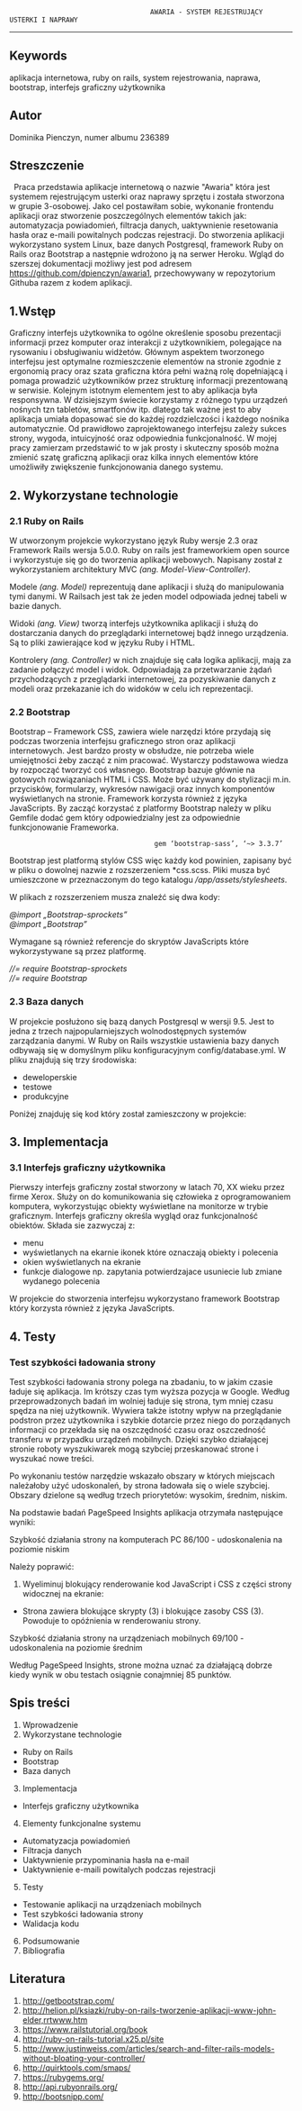     
                                       AWARIA - SYSTEM REJESTRUJĄCY USTERKI I NAPRAWY
---------------------------------------------------------------------------------------------------------------------

## Keywords
aplikacja internetowa, ruby on rails, system rejestrowania, naprawa, bootstrap, interfejs graficzny użytkownika

## Autor
Dominika Pienczyn, numer albumu 236389

## Streszczenie

   Praca przedstawia aplikacje internetową o nazwie "Awaria" która jest systemem rejestrującym usterki oraz naprawy sprzętu i została stworzona w grupie 3-osobowej. Jako cel postawiłam sobie, wykonanie frontendu aplikacji oraz stworzenie poszczególnych elementów takich jak: automatyzacja powiadomień, filtracja danych, uaktywnienie resetowania hasła oraz e-maili powitalnych podczas rejestracji. Do stworzenia aplikacji wykorzystano system Linux, baze danych Postgresql, framework Ruby on Rails oraz Bootstrap a następnie wdrożono ją na serwer Heroku. Wgląd do szerszej dokumentacji możliwy jest pod adresem <https://github.com/dpienczyn/awaria1>, przechowywany w repozytorium Githuba razem z kodem aplikacji.
  
## 1.Wstęp

   Graficzny interfejs użytkownika to ogólne określenie sposobu prezentacji informacji przez komputer oraz interakcji z użytkownikiem, polegające na rysowaniu i obsługiwaniu widżetów. Głównym aspektem tworzonego interfejsu jest optymalne rozmieszczenie elementów na stronie zgodnie z ergonomią pracy oraz szata graficzna która pełni ważną rolę dopełniającą i pomaga prowadzić użytkowników przez strukturę informacji prezentowaną w serwisie. Kolejnym istotnym elementem jest to aby aplikacja była responsywna. W dzisiejszym świecie korzystamy z różnego typu urządzeń nośnych tzn tabletów, smartfonów itp. dlatego tak ważne jest to aby aplikacja umiała dopasować sie do każdej rozdzielczości i każdego nośnika automatycznie. Od prawidłowo zaprojektowanego interfejsu zależy sukces strony, wygoda, intuicyjność oraz odpowiednia funkcjonalność. 
   W mojej pracy zamierzam przedstawić to w jak prosty i skuteczny sposób można zmienić szatę graficzną aplikacji oraz kilka innych elementów które umożliwiły zwiększenie funkcjonowania danego systemu.
   
## 2.  Wykorzystane technologie

### 2.1  Ruby on Rails
W utworzonym projekcie wykorzystano język Ruby wersje 2.3 oraz Framework Rails wersja 5.0.0. Ruby on rails jest frameworkiem open source i wykorzystuje się go do tworzenia aplikacji webowych. Napisany został z wykorzystaniem architektury MVC *(ang. Model-View-Controller)*.

Modele *(ang. Model)*  reprezentują dane aplikacji  i służą do manipulowania tymi danymi. W Railsach jest tak że jeden model odpowiada jednej tabeli w bazie danych.</br>

Widoki *(ang. View)* tworzą interfejs użytkownika aplikacji i służą do dostarczania danych do przeglądarki internetowej bądź innego urządzenia. Są to pliki zawierające kod w języku Ruby i HTML.</br>

Kontrolery *(ang. Controller)* w nich znajduje się cała logika aplikacji, mają za zadanie połączyć model i widok. Odpowiadają za przetwarzanie żądań przychodzących z przeglądarki internetowej, za pozyskiwanie danych z modeli oraz przekazanie ich do widoków w celu ich reprezentacji. </br>

### 2.2 Bootstrap

Bootstrap – Framework CSS, zawiera wiele narzędzi które przydają się podczas tworzenia interfejsu graficznego stron oraz aplikacji internetowych. Jest bardzo prosty w obsłudze, nie potrzeba wiele umiejętności żeby zacząć z nim pracować. Wystarczy podstawowa wiedza by rozpocząć tworzyć coś własnego. Bootstrap bazuje głównie na gotowych rozwiązaniach HTML i CSS. Może być używany do stylizacji m.in. przycisków, formularzy, wykresów nawigacji oraz innych komponentów wyświetlanych na stronie. Framework korzysta również z języka JavaScripts. By zacząć korzystać z platformy Bootstrap należy w pliku Gemfile dodać gem który odpowiedzialny jest za odpowiednie funkcjonowanie Frameworka.</br>

                                        gem ‘bootstrap-sass’, ‘~> 3.3.7’

Bootstrap jest platformą stylów CSS więc każdy kod powinien, zapisany być w pliku o dowolnej nazwie z rozszerzeniem *css.scss. Pliki musza być umieszczone w przeznaczonym do tego katalogu */app/assets/stylesheets*.</br>

W plikach z rozszerzeniem musza znaleźć się dwa kody:</br>

*@import „Bootstrap-sprockets”*</br>
*@import „Bootstrap”*</br>

Wymagane są również referencje do skryptów JavaScripts które wykorzystywane są przez platformę.</br>

*//= require Bootstrap-sprockets*</br>
*//= require Bootstrap*</br>

### 2.3 Baza danych

W projekcie posłużono się bazą danych Postgresql w wersji 9.5. Jest to jedna z trzech najpopularniejszych wolnodostępnych systemów zarządzania danymi. W Ruby on Rails wszystkie ustawienia bazy danych odbywają się w domyślnym pliku konfiguracyjnym config/database.yml. W pliku znajdują się trzy środowiska:
* deweloperskie
* testowe
* produkcyjne 

Poniżej znajduję się kod który został zamieszczony w projekcie:

## 3. Implementacja

### 3.1 Interfejs graficzny użytkownika

Pierwszy interfejs graficzny został stworzony w latach 70, XX wieku przez firme Xerox. Służy on do komunikowania się człowieka z oprogramowaniem komputera, wykorzystując obiekty wyświetlane na monitorze w trybie graficznym. Interfejs graficzny określa wygląd oraz funkcjonalność obiektów. Składa sie zazwyczaj z:
* menu
* wyświetlanych na ekarnie ikonek które oznaczają obiekty i polecenia
* okien wyświetlanych na ekranie
* funkcje dialogowe np. zapytania potwierdzajace usuniecie lub zmiane wydanego polecenia

W projekcie do stworzenia interfejsu wykorzystano framework Bootstrap który korzysta również z języka JavaScripts. 

## 4. Testy

### Test szybkości ładowania strony

Test szybkości ładowania strony polega na zbadaniu, to w jakim czasie ładuje się aplikacja. Im krótszy czas tym wyższa pozycja w Google. Według przeprowadzonych badań im wolniej ładuje się strona, tym mniej czasu spędza na niej użytkownik. Wywiera także istotny wpływ na przeglądanie podstron przez użytkownika i szybkie dotarcie przez niego do porządanych informacji co przekłada się na oszczędność czasu oraz oszczedność transferu w przypadku urządzeń mobilnych. Dzięki szybko działającej stronie roboty wyszukiwarek mogą szybciej przeskanować strone i wyszukać nowe treści.

Po wykonaniu testów narzędzie wskazało obszary w których miejscach należałoby użyć udoskonaleń, by strona ładowała się o wiele szybciej. Obszary dzielone są według trzech priorytetów: wysokim, średnim, niskim.</br>

Na podstawie badań PageSpeed Insights aplikacja otrzymała następujące wyniki:</br>

Szybkość działania strony na komputerach PC 86/100 - udoskonalenia na poziomie niskim</br>

Należy poprawić:
1. Wyeliminuj blokujący renderowanie kod JavaScript i CSS z części strony widocznej na ekranie:
* Strona zawiera blokujące skrypty (3) i blokujące zasoby CSS (3). Powoduje to opóźnienia w renderowaniu strony.

Szybkość działania strony na urządzeniach mobilnych 69/100 - udoskonalenia na poziomie średnim</br>

Według PageSpeed Insights, strone można uznać za działającą dobrze kiedy wynik w obu testach osiągnie conajmniej 85 punktów.


## Spis treści
1. Wprowadzenie
2. Wykorzystane technologie
* Ruby on Rails
* Bootstrap
* Baza danych
3. Implementacja
* Interfejs graficzny użytkownika
4. Elementy funkcjonalne systemu</br>

* Automatyzacja powiadomień
* Filtracja danych</br>
* Uaktywnienie przypominania hasła na e-mail</br>
* Uaktywnienie e-maili powitalych podczas rejestracji</br>
5. Testy
* Testowanie aplikacji na urządzeniach mobilnych
* Test szybkości ładowania strony
* Walidacja kodu
6. Podsumowanie
7. Bibliografia


## Literatura

1. http://getbootstrap.com/
2. http://helion.pl/ksiazki/ruby-on-rails-tworzenie-aplikacji-www-john-elder,rrtwww.htm
3. https://www.railstutorial.org/book
4. http://ruby-on-rails-tutorial.x25.pl/site
5. http://www.justinweiss.com/articles/search-and-filter-rails-models-without-bloating-your-controller/
6. http://quirktools.com/smaps/
7. https://rubygems.org/
8. http://api.rubyonrails.org/
9. http://bootsnipp.com/ 
